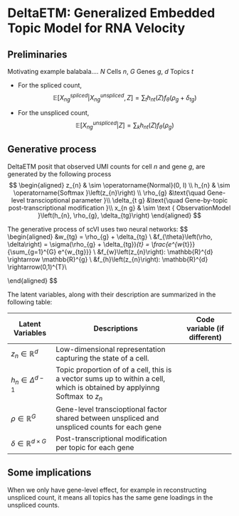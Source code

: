 # DeltaETM: Generalized Embedded Topic Model for RNA Velocity 


## Preliminaries

Motivating example balabala.... 
$N$ Cells $n$, $G$ Genes $g$, $d$ Topics $t$

- For the spliced count,
$$\mathbb{E}\left[X_{ng}^{spliced}|X_{ng}^{unspliced}, Z\right] = \sum_{t}h_{nt}\left(Z\right)f_{\theta}\left(\rho_{g} +\delta_{tg} \right)$$

- For the unspliced count,
$$\mathbb{E}\left[X_{ng}^{unspliced}|Z\right] = \sum_{k}h_{nt}\left(Z\right)f_{\theta}\left(\rho_{g}\right)$$


## Generative process

DeltaETM posit that observed UMI counts for cell $n$ and gene $g$, are generated by the following process
$$
\begin{aligned}
z_{n} & \sim \operatorname{Normal}(0, I) \\
h_{n} & \sim \operatorname{Softmax }\left(z_{n}\right) \\
\rho_{g}  &\text{\quad Gene-level transcioptional parameter }\\
\delta_{t g} &\text{\quad Gene-by-topic post-transcriptional modification }\\
x_{n g} & \sim \text { ObservationModel }\left(h_{n}, \rho_{g}, \delta_{tg}\right)
\end{aligned}
$$


The generative process of scVI uses two neural networks:
$$
\begin{aligned}
&w_{tg} = \rho_{g} + \delta_{tg} \\
&f_{\theta}\left(\rho, \delta\right) =  \sigma(\rho_{g} + \delta_{tg})_{t} = \frac{e^{w_{t}}}{\sum_{g=1}^{G} e^{w_{tg}}} \\
&f_{w}\left(z_{n}\right): \mathbb{R}^{d} \rightarrow \mathbb{R}^{g} \\
&f_{h}\left(z_{n}\right): \mathbb{R}^{d}  \rightarrow(0,1)^{T}\\


\end{aligned}
$$

The latent variables, along with their description are summarized in the following table:

| Latent Variables  | Descriptions  | Code variable (if different)  |
|---                |---            |---                            |
| $z_{n} \in \mathbb{R}^{d}$ | Low-dimensional representation capturing the state of a cell.  |  |
|  $h_{n} \in \Delta^{d-1}$ | Topic proportion of of a cell, this is a vector sums up to within a cell, which is obtained by applyinng $\operatorname{Softmax}$ to $z_{n}$ |   |
| $\rho \in \mathbb{R}^{G}$  |  Gene-level transcioptional factor shared between unspliced and unspliced counts for each gene |   |
| $\delta \in \mathbb{R}^{d\times G}$  |  Post-transcriptional modification per topic for each gene |   |

## Some implications

When we only have gene-level effect, for example in reconstructing unspliced count, it means all topics has the same gene loadings in the unspliced counts. 
